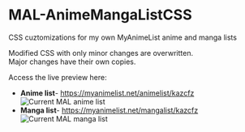 # MAL-AnimeMangaListCSS
CSS cuztomizations for my own MyAnimeList anime and manga lists  

Modified CSS with only minor changes are overwritten.  
Major changes have their own copies.  


Access the live preview here:  
+ **Anime list**- https://myanimelist.net/animelist/kazcfz
![Current MAL anime list](https://i.imgur.com/YaZL0Mz.png)  
+ **Manga list**- https://myanimelist.net/mangalist/kazcfz
![Current MAL manga list](https://i.imgur.com/q9YFWGO.png)  
